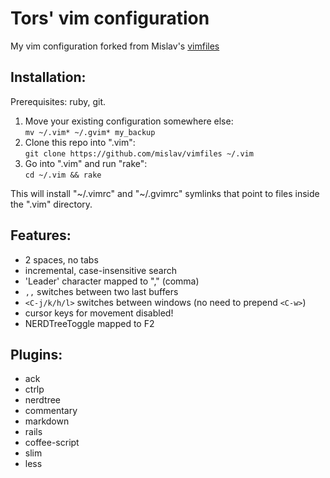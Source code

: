 Tors' vim configuration
=======================

My vim configuration forked from Mislav's [vimfiles](https://github.com/mislav/vimfiles)

## Installation:

Prerequisites: ruby, git.

1. Move your existing configuration somewhere else:  
   `mv ~/.vim* ~/.gvim* my_backup`
2. Clone this repo into ".vim":  
   `git clone https://github.com/mislav/vimfiles ~/.vim`
3. Go into ".vim" and run "rake":  
   `cd ~/.vim && rake`

This will install "~/.vimrc" and "~/.gvimrc" symlinks that point to
files inside the ".vim" directory.

## Features:

* 2 spaces, no tabs
* incremental, case-insensitive search
* 'Leader' character mapped to "," (comma)
* `,,` switches between two last buffers
* `<C-j/k/h/l>` switches between windows (no need to prepend `<C-w>`)
* cursor keys for movement disabled!
* NERDTreeToggle mapped to F2

## Plugins:

* ack
* ctrlp
* nerdtree
* commentary
* markdown
* rails
* coffee-script
* slim
* less
